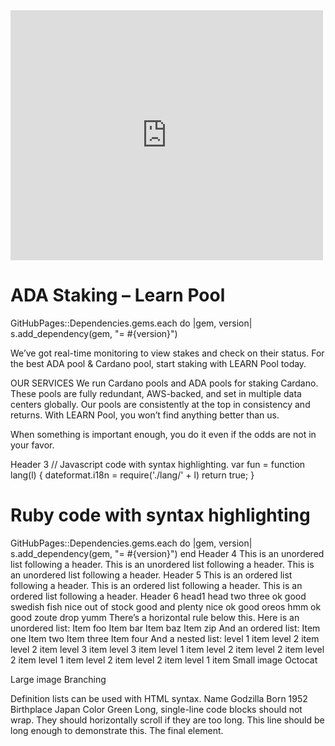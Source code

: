 <iframe width="500" height="400" frameborder="0" src="https://js.adapools.org/widget.html?pool=8e5cafd11f60a5af9c6f05a40c5cd2223cb16d9a7d457a9347b32e9a"><a href="https://adapools.org/pool/8e5cafd11f60a5af9c6f05a40c5cd2223cb16d9a7d457a9347b32e9a">Detail</a></iframe>

# ADA Staking – Learn Pool
GitHubPages::Dependencies.gems.each do |gem, version|
  s.add_dependency(gem, "= #{version}")

We’ve got real-time monitoring to view stakes and check on their status. For the best ADA pool & Cardano pool, start staking with LEARN Pool today.

OUR SERVICES
We run Cardano pools and ADA pools for staking Cardano. These pools are fully redundant, AWS-backed, and set in multiple data centers globally. Our pools are consistently at the top in consistency and returns. With LEARN Pool, you won’t find anything better than us.

When something is important enough, you do it even if the odds are not in your favor.

Header 3
// Javascript code with syntax highlighting.
var fun = function lang(l) {
  dateformat.i18n = require('./lang/' + l)
  return true;
}
# Ruby code with syntax highlighting
GitHubPages::Dependencies.gems.each do |gem, version|
  s.add_dependency(gem, "= #{version}")
end
Header 4
This is an unordered list following a header.
This is an unordered list following a header.
This is an unordered list following a header.
Header 5
This is an ordered list following a header.
This is an ordered list following a header.
This is an ordered list following a header.
Header 6
head1	head two	three
ok	good swedish fish	nice
out of stock	good and plenty	nice
ok	good oreos	hmm
ok	good zoute drop	yumm
There’s a horizontal rule below this.
Here is an unordered list:
Item foo
Item bar
Item baz
Item zip
And an ordered list:
Item one
Item two
Item three
Item four
And a nested list:
level 1 item
level 2 item
level 2 item
level 3 item
level 3 item
level 1 item
level 2 item
level 2 item
level 2 item
level 1 item
level 2 item
level 2 item
level 1 item
Small image
Octocat

Large image
Branching

Definition lists can be used with HTML syntax.
Name
Godzilla
Born
1952
Birthplace
Japan
Color
Green
Long, single-line code blocks should not wrap. They should horizontally scroll if they are too long. This line should be long enough to demonstrate this.
The final element.

